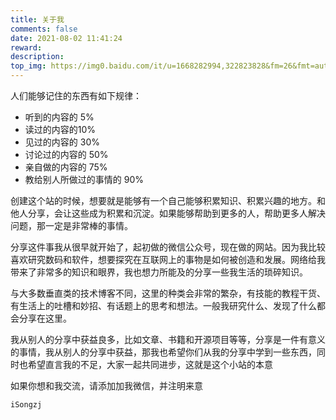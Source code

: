 ```yaml
---
title: 关于我
comments: false
date: 2021-08-02 11:41:24
reward:
description:
top_img: https://img0.baidu.com/it/u=1668282994,322823828&fm=26&fmt=auto&gp=0.jpg
---
```


人们能够记住的东西有如下规律：

- 听到的内容的 5%
- 读过的内容的10%
- 见过的内容的 30%
- 讨论过的内容的 50%
- 亲自做的内容的 75%
- 教给别人所做过的事情的 90%

创建这个站的时候，想要就是能够有一个自己能够积累知识、积累兴趣的地方。和他人分享，会让这些成为积累和沉淀。如果能够帮助到更多的人，帮助更多人解决问题，那一定是非常棒的事情。

分享这件事我从很早就开始了，起初做的微信公众号，现在做的网站。因为我比较喜欢研究数码和软件，想要探究在互联网上的事物是如何被创造和发展。网络给我带来了非常多的知识和眼界，我也想力所能及的分享一些我生活的琐碎知识。

与大多数垂直类的技术博客不同，这里的种类会非常的繁杂，有技能的教程干货、有生活上的吐槽和妙招、有话题上的思考和想法。一般我研究什么、发现了什么都会分享在这里。

我从别人的分享中获益良多，比如文章、书籍和开源项目等等，分享是一件有意义的事情，我从别人的分享中获益，那我也希望你们从我的分享中学到一些东西，同时也希望直言我的不足，大家一起共同进步，这就是这个小站的本意


如果你想和我交流，请添加加我微信，并注明来意
```
iSongzj
```


